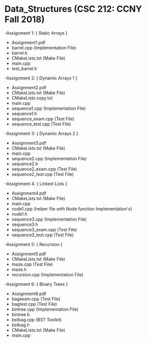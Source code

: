 # Data_Structures (CSC 212: CCNY Fall 2018)

-Assignment 1: { Static Arrays }

-   Assignment1.pdf
-   barrel.cpp        (Implementation File)
-   barrel.h
-   CMakeLists.txt    (Make File)
-   main.cpp
-   test_barrel.h

-Assignment 2: { Dynamic Arrays 1 }

-   Assignment2.pdf
-   CMakeLists.txt      (Make File)
-   CMakeLists copy.txt
-   main.cpp
-   sequence1.cpp       (Implementation File)
-   sequence1.h
-   sequence_exam.cpp   (Test File)
-   sequence_test.cpp   (Test File)

-Assignment 3: { Dynamic Arrays 2 }

-   Assignment3.pdf
-   CMakeLists.txt      (Make File)
-   main.cpp
-   sequence2.cpp       (Implementation File)
-   sequence2.h
-   sequence2_exam.cpp  (Test File)
-   sequence2_test.cpp  (Test File)

-Assignment 4: { Linked-Lists }

-   Assignment4.pdf
-   CMakeLists.txt      (Make File)
-   main.cpp
-   node1.cpp           (helper file with Node function Implementation's)
-   node1.h
-   sequence3.cpp       (Implementation File)
-   sequence3.h
-   sequence3_exam.cpp  (Test File)
-   sequence3_test.cpp  (Test File)

-Assignment 5: { Recursion }

-   Assignment5.pdf
-   CMakeLists.txt      (Make File)
-   maze.cpp            (Test File)
-   maze.h
-   recursion.cpp       (Implementation File)

-Assignment 6: { Binary Trees }

-   Assignment6.pdf     
-   bagexam.cpp         (Test File)
-   bagtest.cpp         (Test File)
-   bintree.cpp         (Implementation File)
-   bintree.h           
-   bstbag.cpp          (BST Toolkit)
-   bstbag.h            
-   CMakeLists.txt      (Make File)
-   main.cpp
